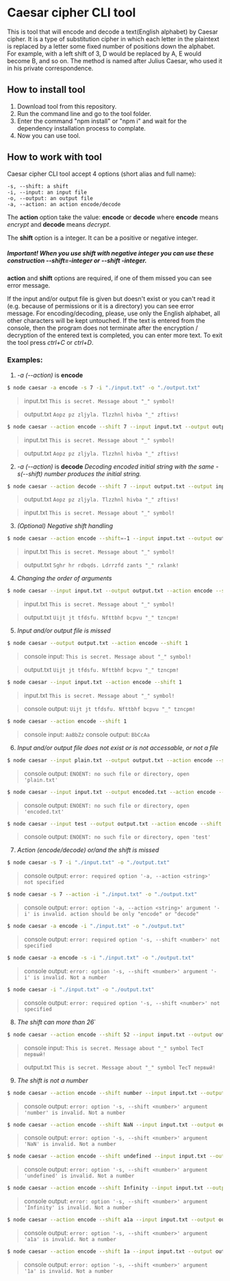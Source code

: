 # Caesar cipher CLI tool

This is tool that will encode and decode a text(English alphabet) by Caesar cipher. It is a type of substitution cipher in which each letter in the plaintext is replaced by a letter some fixed number of positions down the alphabet. For example, with a left shift of 3, D would be replaced by A, E would become B, and so on. The method is named after Julius Caesar, who used it in his private correspondence.

## How to install tool

1. Download tool from this repository.
2. Run the command line and go to the tool folder.
3. Enter the command "npm install" or "npm i" and wait for the dependency installation process to complate.
4. Now you can use tool.

## How to work with tool

Caesar cipher CLI tool accept 4 options (short alias and full name):

    -s, --shift: a shift
    -i, --input: an input file
    -o, --output: an output file
    -a, --action: an action encode/decode
The **action** option take the value: **encode** or **decode** where **encode** means *encrypt* and **decode** means *decrypt*.

The **shift** option is a integer. It can be a positive or negative integer.
##### Important! When you use *shift* with negative integer you can use these construction **--shift=-integer** or **--shift -integer**.

**action** and **shift** options are required, if one of them missed you can see error message.

If the input and/or output file is given but doesn't exist or you can't read it (e.g. because of permissions or it is a directory) you can see error message.
For encoding/decoding, please, use only the English alphabet, all other characters will be kept untouched.
If the text is entered from the console, then the program does not terminate after the encryption / decryption of the entered text is completed, you can enter more text.
To exit the tool press *ctrl+C* or *ctrl+D*.
### Examples:
1. _-a (--action)_ is **encode**

```bash
$ node caesar -a encode -s 7 -i "./input.txt" -o "./output.txt"
```
> input.txt
> `This is secret. Message about "_" symbol!`

> output.txt
> `Aopz pz zljyla. Tlzzhnl hivba "_" zftivs!`

```bash
$ node caesar --action encode --shift 7 --input input.txt --output output.txt
```
> input.txt
> `This is secret. Message about "_" symbol!`

> output.txt
> `Aopz pz zljyla. Tlzzhnl hivba "_" zftivs!`

2. _-a (--action)_ is **decode**
_Decoding encoded initial string with the same -s(--shift) number produces the initial string._

```bash
$ node caesar --action decode --shift 7 --input output.txt --output input.txt
```

> output.txt
> `Aopz pz zljyla. Tlzzhnl hivba "_" zftivs!`

> input.txt
> `This is secret. Message about "_" symbol!`

3. _(Optional) Negative shift handling_

```bash
$ node caesar --action encode --shift=-1 --input input.txt --output output.txt
```

> input.txt
> `This is secret. Message about "_" symbol!`

> output.txt
> `Sghr hr rdbqds. Ldrrzfd zants "_" rxlank!`

4. _Changing the order of arguments_

```bash
$ node caesar --input input.txt --output output.txt --action encode --shift 1
```
> input.txt
> `This is secret. Message about "_" symbol!`

> output.txt
> `Uijt jt tfdsfu. Nfttbhf bcpvu "_" tzncpm!`

5. _Input and/or output file is missed_

```bash
$ node caesar --output output.txt --action encode --shift 1
```
> console input:
> `This is secret. Message about "_" symbol!`

> output.txt
> `Uijt jt tfdsfu. Nfttbhf bcpvu "_" tzncpm!`

```bash
$ node caesar --input input.txt --action encode --shift 1
```
> input.txt
> `This is secret. Message about "_" symbol!`

> console output:
> `Uijt jt tfdsfu. Nfttbhf bcpvu "_" tzncpm!`

```bash
$ node caesar --action encode --shift 1
```
> console input:
> `AaBbZz`
> console output:
> `BbCcAa`

6. _Input and/or output file does not exist or is not accessable, or not a file_

```bash
$ node caesar --input plain.txt --output output.txt --action encode --shift -1
```
> console output:
> `ENOENT: no such file or directory, open 'plain.txt'`

```bash
$ node caesar --input input.txt --output encoded.txt --action encode --shift -1
```
> console output:
> `ENOENT: no such file or directory, open 'encoded.txt'`

```bash
$ node caesar --input test --output output.txt --action encode --shift -1
```

> console output:
> `ENOENT: no such file or directory, open 'test'`

7. _Action (encode/decode) or/and the shift is missed_

```bash
$ node caesar -s 7 -i "./input.txt" -o "./output.txt"
```
> console output:
> `error: required option '-a, --action <string>' not specified`

```bash
$ node caesar -s 7 --action -i "./input.txt" -o "./output.txt"
```
> console output:
> `error: option '-a, --action <string>' argument '-i' is invalid. action should be only "encode" or "decode"`

```bash
$ node caesar -a encode -i "./input.txt" -o "./output.txt"
```
> console output:
> `error: required option '-s, --shift <number>' not specified`

```bash
$ node caesar -a encode -s -i "./input.txt" -o "./output.txt"
```
> console output:
> `error: option '-s, --shift <number>' argument '-i' is invalid. Not a number`

```bash
$ node caesar -i "./input.txt" -o "./output.txt"
```
> console output:
> `error: required option '-s, --shift <number>' not specified`

8. _The shift can more than 26_`

```bash
$ node caesar --action encode --shift 52 --input input.txt --output output.txt
```
> console input:
> `This is secret. Message about "_" symbol ТесТ первый!`

> output.txt
> `This is secret. Message about "_" symbol ТесТ первый!`

9. _The shift is not a number_

```bash
$ node caesar --action encode --shift number --input input.txt --output output.txt
```
> console output:
> `error: option '-s, --shift <number>' argument 'number' is invalid. Not a number`

```bash
$ node caesar --action encode --shift NaN --input input.txt --output output.txt
```
> console output:
> `error: option '-s, --shift <number>' argument 'NaN' is invalid. Not a number`

```bash
$ node caesar --action encode --shift undefined --input input.txt --output output.txt
```
> console output:
>`error: option '-s, --shift <number>' argument 'undefined' is invalid. Not a number`

```bash
$ node caesar --action encode --shift Infinity --input input.txt --output output.txt
```
> console output:
>`error: option '-s, --shift <number>' argument 'Infinity' is invalid. Not a number`

```bash
$ node caesar --action encode --shift a1a --input input.txt --output output.txt
```
> console output:
>`error: option '-s, --shift <number>' argument 'a1a' is invalid. Not a number`

```bash
$ node caesar --action encode --shift 1a --input input.txt --output output.txt
```
> console output:
>`error: option '-s, --shift <number>' argument '1a' is invalid. Not a number`


